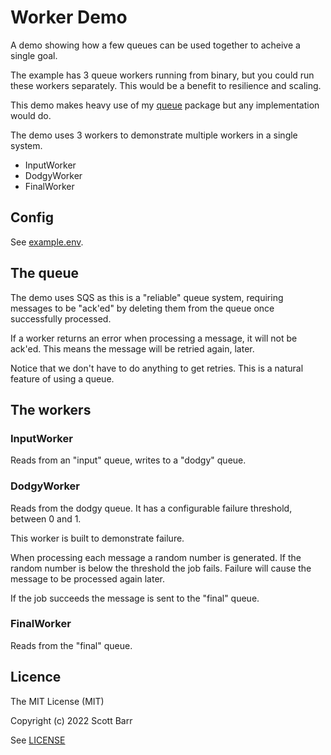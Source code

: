 # Worker Demo

A demo showing how a few queues can be used together to acheive a single goal.

The example has 3 queue workers running from binary, but you could run these workers
separately.  This would be a benefit to resilience and scaling.

This demo makes heavy use of my [queue](https://github.com/scottjbarr/queue) package but any
implementation would do.

The demo uses 3 workers to demonstrate multiple workers in a single system.

- InputWorker
- DodgyWorker
- FinalWorker

## Config

See [example.env](conf/example.env).

## The queue

The demo uses SQS as this is a "reliable" queue system, requiring messages to be "ack'ed" by
deleting them from the queue once successfully processed.

If a worker returns an error when processing a message, it will not be ack'ed. This means the
message will be retried again, later.

Notice that we don't have to do anything to get retries. This is a natural feature of using a queue.


## The workers

### InputWorker

Reads from an "input" queue, writes to a "dodgy" queue.

### DodgyWorker

Reads from the dodgy queue. It has a configurable failure threshold, between 0 and 1.

This worker is built to demonstrate failure.

When processing each message a random number is generated. If the random number is below the threshold the job fails.  Failure will cause the message to be processed again later.

If the job succeeds the message is sent to the "final" queue.

### FinalWorker

Reads from the "final" queue.


## Licence

The MIT License (MIT)

Copyright (c) 2022 Scott Barr

See [LICENSE](LICENSE)

